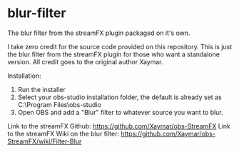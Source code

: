 # blur-filter
The blur filter from the streamFX plugin packaged on it's own.

I take zero credit for the source code provided on this repository. This is just the blur filter from the streamFX plugin for
those who want a standalone version. All credit goes to the original author Xaymar.

Installation:
1) Run the installer
2) Select your obs-studio installation folder, the default is already set as C:\Program Files\obs-studio
3) Open OBS and add a "Blur" filter to whatever source you want to blur.


Link to the streamFX Github: https://github.com/Xaymar/obs-StreamFX
Link to the streamFX Wiki on the blur filter: https://github.com/Xaymar/obs-StreamFX/wiki/Filter-Blur
